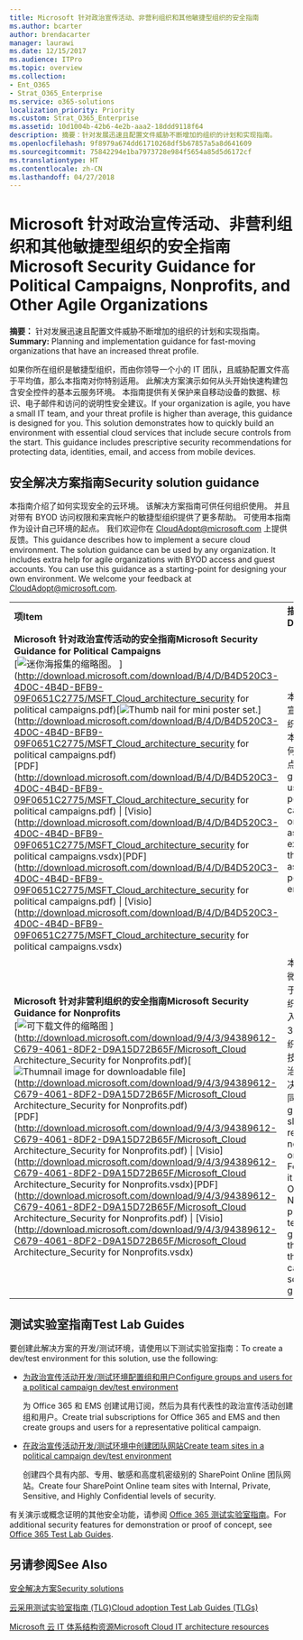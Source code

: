 ```yaml
---
title: Microsoft 针对政治宣传活动、非营利组织和其他敏捷型组织的安全指南
ms.author: bcarter
author: brendacarter
manager: laurawi
ms.date: 12/15/2017
ms.audience: ITPro
ms.topic: overview
ms.collection:
- Ent_O365
- Strat_O365_Enterprise
ms.service: o365-solutions
localization_priority: Priority
ms.custom: Strat_O365_Enterprise
ms.assetid: 10d1004b-42b6-4e2b-aaa2-18ddd9118f64
description: 摘要：针对发展迅速且配置文件威胁不断增加的组织的计划和实现指南。
ms.openlocfilehash: 9f8979a674dd61710268df5b67857a5a8d641609
ms.sourcegitcommit: 75842294e1ba7973728e984f5654a85d5d6172cf
ms.translationtype: HT
ms.contentlocale: zh-CN
ms.lasthandoff: 04/27/2018
---
```

# <a name="microsoft-security-guidance-for-political-campaigns-nonprofits-and-other-agile-organizations"></a><span data-ttu-id="8f713-103">Microsoft 针对政治宣传活动、非营利组织和其他敏捷型组织的安全指南</span><span class="sxs-lookup"><span data-stu-id="8f713-103">Microsoft Security Guidance for Political Campaigns, Nonprofits, and Other Agile Organizations</span></span>

 <span data-ttu-id="8f713-104">**摘要：** 针对发展迅速且配置文件威胁不断增加的组织的计划和实现指南。</span><span class="sxs-lookup"><span data-stu-id="8f713-104">**Summary:** Planning and implementation guidance for fast-moving organizations that have an increased threat profile.</span></span>
  
<span data-ttu-id="8f713-p101">如果你所在组织是敏捷型组织，而由你领导一个小的 IT 团队，且威胁配置文件高于平均值，那么本指南对你特别适用。 此解决方案演示如何从头开始快速构建包含安全控件的基本云服务环境。 本指南提供有关保护来自移动设备的数据、标识、电子邮件和访问的说明性安全建议。</span><span class="sxs-lookup"><span data-stu-id="8f713-p101">If your organization is agile, you have a small IT team, and your threat profile is higher than average, this guidance is designed for you. This solution demonstrates how to quickly build an environment with essential cloud services that include secure controls from the start. This guidance includes prescriptive security recommendations for protecting data, identities, email, and access from mobile devices.</span></span>
  
## <a name="security-solution-guidance"></a><span data-ttu-id="8f713-108">安全解决方案指南</span><span class="sxs-lookup"><span data-stu-id="8f713-108">Security solution guidance</span></span>

<span data-ttu-id="8f713-p102">本指南介绍了如何实现安全的云环境。 该解决方案指南可供任何组织使用。 并且对带有 BYOD 访问权限和来宾帐户的敏捷型组织提供了更多帮助。 可使用本指南作为设计自己环境的起点。 我们欢迎你在 [CloudAdopt@microsoft.com](mailto:CloudAdopt@microsoft.com) 上提供反馈。</span><span class="sxs-lookup"><span data-stu-id="8f713-p102">This guidance describes how to implement a secure cloud environment. The solution guidance can be used by any organization. It includes extra help for agile organizations with BYOD access and guest accounts. You can use this guidance as a starting-point for designing your own environment. We welcome your feedback at [CloudAdopt@microsoft.com](mailto:CloudAdopt@microsoft.com).</span></span> 
  
|||
|:-----|:-----|
|<span data-ttu-id="8f713-114">**项**</span><span class="sxs-lookup"><span data-stu-id="8f713-114">**Item**</span></span> <br/> |<span data-ttu-id="8f713-115">**描述**</span><span class="sxs-lookup"><span data-stu-id="8f713-115">**Description**</span></span> <br/> |
|<span data-ttu-id="8f713-116">**Microsoft 针对政治宣传活动的安全指南**</span><span class="sxs-lookup"><span data-stu-id="8f713-116">**Microsoft Security Guidance for Political Campaigns**</span></span> <br/> <span data-ttu-id="8f713-117">[![迷你海报集的缩略图。](images/d370ce28-ca40-4930-9a2c-907312aa06c8.png)          ](http://download.microsoft.com/download/B/4/D/B4D520C3-4D0C-4B4D-BFB9-09F0651C2775/MSFT_Cloud_architecture_security for political campaigns.pdf)</span><span class="sxs-lookup"><span data-stu-id="8f713-117">[![Thumb nail for mini poster set.](images/d370ce28-ca40-4930-9a2c-907312aa06c8.png)](http://download.microsoft.com/download/B/4/D/B4D520C3-4D0C-4B4D-BFB9-09F0651C2775/MSFT_Cloud_architecture_security for political campaigns.pdf)</span></span> <br/> <span data-ttu-id="8f713-118">[PDF](http://download.microsoft.com/download/B/4/D/B4D520C3-4D0C-4B4D-BFB9-09F0651C2775/MSFT_Cloud_architecture_security for political campaigns.pdf)  \| [Visio](http://download.microsoft.com/download/B/4/D/B4D520C3-4D0C-4B4D-BFB9-09F0651C2775/MSFT_Cloud_architecture_security for political campaigns.vsdx)</span><span class="sxs-lookup"><span data-stu-id="8f713-118">[PDF](http://download.microsoft.com/download/B/4/D/B4D520C3-4D0C-4B4D-BFB9-09F0651C2775/MSFT_Cloud_architecture_security for political campaigns.pdf) \| [Visio](http://download.microsoft.com/download/B/4/D/B4D520C3-4D0C-4B4D-BFB9-09F0651C2775/MSFT_Cloud_architecture_security for political campaigns.vsdx)</span></span> <br/> |<span data-ttu-id="8f713-p103">本指南以政治宣传活动的组织为例，可将本指南用作任何环境的起点。</span><span class="sxs-lookup"><span data-stu-id="8f713-p103">This guidance uses a political campaign organization as an example. Use this guidance as a starting point for any environment.</span></span>  <br/> |
|<span data-ttu-id="8f713-121">**Microsoft 针对非营利组织的安全指南**</span><span class="sxs-lookup"><span data-stu-id="8f713-121">**Microsoft Security Guidance for Nonprofits**</span></span> <br/> <span data-ttu-id="8f713-122">[![可下载文件的缩略图](images/e4784889-1c69-4067-9a8f-31d31d1eceea.png)          ](http://download.microsoft.com/download/9/4/3/94389612-C679-4061-8DF2-D9A15D72B65F/Microsoft_Cloud Architecture_Security for Nonprofits.pdf)</span><span class="sxs-lookup"><span data-stu-id="8f713-122">[![Thumnail image for downloadable file](images/e4784889-1c69-4067-9a8f-31d31d1eceea.png)](http://download.microsoft.com/download/9/4/3/94389612-C679-4061-8DF2-D9A15D72B65F/Microsoft_Cloud Architecture_Security for Nonprofits.pdf)</span></span> <br/> <span data-ttu-id="8f713-123">[PDF](http://download.microsoft.com/download/9/4/3/94389612-C679-4061-8DF2-D9A15D72B65F/Microsoft_Cloud Architecture_Security for Nonprofits.pdf)  \| [Visio](http://download.microsoft.com/download/9/4/3/94389612-C679-4061-8DF2-D9A15D72B65F/Microsoft_Cloud Architecture_Security for Nonprofits.vsdx)</span><span class="sxs-lookup"><span data-stu-id="8f713-123">[PDF](http://download.microsoft.com/download/9/4/3/94389612-C679-4061-8DF2-D9A15D72B65F/Microsoft_Cloud Architecture_Security for Nonprofits.pdf) \| [Visio](http://download.microsoft.com/download/9/4/3/94389612-C679-4061-8DF2-D9A15D72B65F/Microsoft_Cloud Architecture_Security for Nonprofits.vsdx)</span></span> <br/> |<span data-ttu-id="8f713-p104">本指南经过略微修订，适用于非盈利组织。例如，引入了 Office 365 非盈利组织版计划。该技术指南与政治宣传活动解决方案指南相同。</span><span class="sxs-lookup"><span data-stu-id="8f713-p104">This guide is slightly revised for nonprofit organizations. For example, it references Office 365 Nonprofit plans. The technical guidance is the same as the political campaign solution guide.</span></span>  <br/> |
   
## <a name="test-lab-guides"></a><span data-ttu-id="8f713-127">测试实验室指南</span><span class="sxs-lookup"><span data-stu-id="8f713-127">Test Lab Guides</span></span>

<span data-ttu-id="8f713-128">要创建此解决方案的开发/测试环境，请使用以下测试实验室指南：</span><span class="sxs-lookup"><span data-stu-id="8f713-128">To create a dev/test environment for this solution, use the following:</span></span> 
  
- [<span data-ttu-id="8f713-129">为政治宣传活动开发/测试环境配置组和用户</span><span class="sxs-lookup"><span data-stu-id="8f713-129">Configure groups and users for a political campaign dev/test environment</span></span>](configure-groups-and-users-for-a-political-campaign-dev-test-environment.md)
    
     <span data-ttu-id="8f713-130">为 Office 365 和 EMS 创建试用订阅，然后为具有代表性的政治宣传活动创建组和用户。</span><span class="sxs-lookup"><span data-stu-id="8f713-130">Create trial subscriptions for Office 365 and EMS and then create groups and users for a representative political campaign.</span></span>
    
- [<span data-ttu-id="8f713-131">在政治宣传活动开发/测试环境中创建团队网站</span><span class="sxs-lookup"><span data-stu-id="8f713-131">Create team sites in a political campaign dev/test environment</span></span>](create-team-sites-in-a-political-campaign-dev-test-environment.md)
    
    <span data-ttu-id="8f713-132">创建四个具有内部、专用、敏感和高度机密级别的 SharePoint Online 团队网站。</span><span class="sxs-lookup"><span data-stu-id="8f713-132">Create four SharePoint Online team sites with Internal, Private, Sensitive, and Highly Confidential levels of security.</span></span>
    
<span data-ttu-id="8f713-133">有关演示或概念证明的其他安全功能，请参阅 [Office 365 测试实验室指南](http://aka.ms/o365tlgs)。</span><span class="sxs-lookup"><span data-stu-id="8f713-133">For additional security features for demonstration or proof of concept, see [Office 365 Test Lab Guides](http://aka.ms/o365tlgs).</span></span>
  
## <a name="see-also"></a><span data-ttu-id="8f713-134">另请参阅</span><span class="sxs-lookup"><span data-stu-id="8f713-134">See Also</span></span>

[<span data-ttu-id="8f713-135">安全解决方案</span><span class="sxs-lookup"><span data-stu-id="8f713-135">Security solutions</span></span>](security-solutions.md)
  
[<span data-ttu-id="8f713-136">云采用测试实验室指南 (TLG)</span><span class="sxs-lookup"><span data-stu-id="8f713-136">Cloud adoption Test Lab Guides (TLGs)</span></span>](cloud-adoption-test-lab-guides-tlgs.md)
  
[<span data-ttu-id="8f713-137">Microsoft 云 IT 体系结构资源</span><span class="sxs-lookup"><span data-stu-id="8f713-137">Microsoft Cloud IT architecture resources</span></span>](microsoft-cloud-it-architecture-resources.md)




